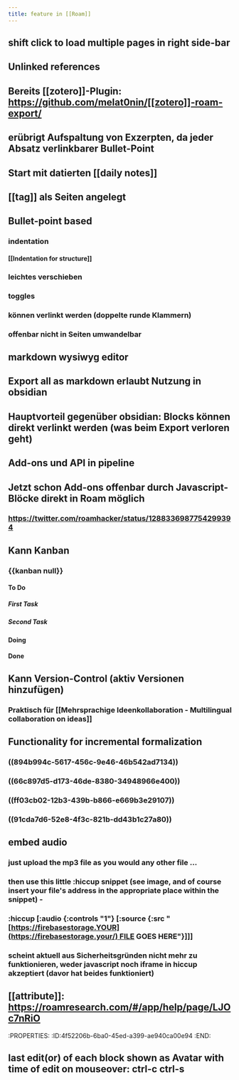 ```yaml
---
title: feature in [[Roam]]
---
```


## shift click to load multiple pages in right side-bar

## Unlinked references

## Bereits [[zotero]]-Plugin: https://github.com/melat0nin/[[zotero]]-roam-export/

## erübrigt Aufspaltung von Exzerpten, da jeder Absatz verlinkbarer Bullet-Point

## Start mit datierten [[daily notes]]

## [[tag]] als Seiten angelegt

## Bullet-point based
### indentation
#### [[Indentation for structure]]

### leichtes verschieben

### toggles

### können verlinkt werden (doppelte runde Klammern)

### offenbar nicht in Seiten umwandelbar

## markdown wysiwyg editor

## Export all as markdown erlaubt Nutzung in obsidian

## Hauptvorteil gegenüber obsidian: Blocks können direkt verlinkt werden (was beim Export verloren geht)

## Add-ons und API in pipeline

## Jetzt schon Add-ons offenbar durch Javascript-Blöcke direkt in Roam möglich
### https://twitter.com/roamhacker/status/1288336987754299394

## Kann Kanban
### {{kanban null}}
#### To Do
##### First Task

##### Second Task

#### Doing

#### Done

## Kann Version-Control (aktiv Versionen hinzufügen)
### Praktisch für [[Mehrsprachige Ideenkollaboration - Multilingual collaboration on ideas]]

## Functionality for incremental formalization
### ((894b994c-5617-456c-9e46-46b542ad7134))

### ((66c897d5-d173-46de-8380-34948966e400))

### ((ff03cb02-12b3-439b-b866-e669b3e29107))

### ((91cda7d6-52e8-4f3c-821b-dd43b1c27a80))

## embed audio
### just upload the mp3 file as you would any other file ...

### then use this little :hiccup snippet (see image, and of course insert your file's address in the appropriate place within the snippet) -

### :hiccup [:audio {:controls "1"} [:source {:src "[https://firebasestorage.YOUR](https://firebasestorage.your/) FILE GOES HERE"}]]]

### scheint aktuell aus Sicherheitsgründen nicht mehr zu funktionieren, weder javascript noch iframe in hiccup akzeptiert (davor hat beides funktioniert)

## [[attribute]]: https://roamresearch.com/#/app/help/page/LJOc7nRiO
:PROPERTIES:
:ID:4f52206b-6ba0-45ed-a399-ae940ca00e94
:END:

## last edit(or) of each block shown as Avatar with time of edit on mouseover: ctrl-c ctrl-s
